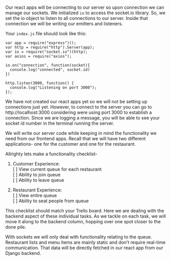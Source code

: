 Our react apps will be connecting to our server so upon connection we can manage our sockets. We initialized `io` to access the socket.io library. So, we set the io object to listen to all connections to our server. Inside that connection we will be writing our emitters and listeners. 

Your `index.js` file should look like this:

```
var app = require("express")();
var http = require("http").Server(app);
var io = require("socket.io")(http);
var axios = require("axios");

io.on("connection", function(socket){
  console.log("connected", socket.id)
})

http.listen(3000, function() {
  console.log("Listening on port 3000");
});
```

We have not created our react apps yet so we will not be setting up connections just yet. However, to connect to the server you can go to http://localhost:3000 considering were using port 3000 to establish a connection. Since we are logging a message, you will be able to see your socket id number in the terminal running the server. 

We will write our server code while keeping in mind the functionality we need from our frontend apps. Recall that we will have two different applications- one for the customer and one for the restaurant. 

Allrighty lets make a functionality checklist-

1) Customer Experience:   
[ ] View current queue for each restaurant  
[ ] Ability to join queue  
[ ] Ability to leave queue

2) Restaurant Experience:  
[ ] View entire queue   
[ ] Ability to seat people from queue

This checklist should match your Trello board. Here we are dealing with the backend aspect of these individual tasks. As we tackle on each task, we will move it along to the backend column, hopping over one spot closer to the done pile. 

With sockets we will only deal with functionality relating to the queue. Restaurant lists and menu items are mainly static and don’t require real-time communication. That data will be directly fetched in our react app from our Django backend.  



